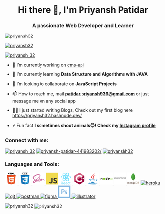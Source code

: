 <h1 align="center">Hi there 👋, I'm Priyansh Patidar</h1>
<h3 align="center">A passionate Web Developer and Learner</h3>

<p align="left"> <img src="https://komarev.com/ghpvc/?username=priyansh32&label=Profile%20views&color=0e75b6&style=flat" alt="priyansh32" /> </p>

<p align="left"> <a href="https://github.com/ryo-ma/github-profile-trophy"><img src="https://github-profile-trophy.vercel.app/?username=priyansh32" alt="priyansh32" /></a> </p>

<p align="left"> <a href="https://twitter.com/priyanshh32" target="blank"><img src="https://img.shields.io/twitter/follow/priyansh_32?logo=twitter&style=for-the-badge" alt="priyansh_32" /></a> </p>

- 🔭 I’m currently working on [cms-api](https://github.com/nitk-kode/cms-api)

- 🌱 I’m currently learning **Data Structure and Algorithms with JAVA**

- 👯 I’m looking to collaborate on **JavaScript Projects**

- 📫 How to reach me, mail **patidar.priyansh936@gmail.com** or just message me on any social app

- 👨‍💻 I just started writing Blogs, Check out my first blog here https://priyansh32.hashnode.dev/

- ⚡ Fun fact **I sometimes shoot animals😈! Check my [Instagram profile](https://instagram.com/priyanshh32)**

<h3 align="left">Connect with me:</h3>
<p align="left">
<a href="https://twitter.com/priyanshh32" target="blank"><img align="center" src="https://raw.githubusercontent.com/rahuldkjain/github-profile-readme-generator/master/src/images/icons/Social/twitter.svg" alt="priyansh_32" height="30" width="40" /></a>
<a href="https://linkedin.com/in/priyansh-patidar-441983202/" target="blank"><img align="center" src="https://raw.githubusercontent.com/rahuldkjain/github-profile-readme-generator/master/src/images/icons/Social/linked-in-alt.svg" alt="priyansh-patidar-441983202/" height="30" width="40" /></a>
<a href="https://instagram.com/priyanshh32" target="blank"><img align="center" src="https://raw.githubusercontent.com/rahuldkjain/github-profile-readme-generator/master/src/images/icons/Social/instagram.svg" alt="priyanshh32" height="30" width="40" /></a>
</p>

<h3 align="left">Languages and Tools:</h3>
<p align="left">
<a href="https://www.w3.org/html/" target="_blank">
<img src="https://raw.githubusercontent.com/devicons/devicon/master/icons/html5/html5-original-wordmark.svg" alt="html5" width="40" height="40"/>
</a>
<a href="https://www.w3schools.com/css/" target="_blank"> 
<img src="https://raw.githubusercontent.com/devicons/devicon/master/icons/css3/css3-original-wordmark.svg" alt="css3" width="40" height="40"/>
</a>
<a href="https://sass-lang.com" target="_blank">
<img src="https://raw.githubusercontent.com/devicons/devicon/master/icons/sass/sass-original.svg" alt="sass" width="40" height="40"/>
</a>
<a href="https://developer.mozilla.org/en-US/docs/Web/JavaScript" target="_blank">
<img src="https://raw.githubusercontent.com/devicons/devicon/master/icons/javascript/javascript-original.svg" alt="javascript" width="40" height="40"/>
</a>
<a href="https://reactjs.org/" target="_blank">
<img src="https://raw.githubusercontent.com/devicons/devicon/master/icons/react/react-original-wordmark.svg" alt="react" width="40" height="40"/>
</a>
<a href="https://www.w3schools.com/cpp/" target="_blank"> 
<img src="https://raw.githubusercontent.com/devicons/devicon/master/icons/cplusplus/cplusplus-original.svg" alt="cplusplus" width="40" height="40"/>
</a>
<a href="https://www.java.com" target="_blank"> 
<img src="https://raw.githubusercontent.com/devicons/devicon/master/icons/java/java-original.svg" alt="java" width="40" height="40"/>
</a>
<a href="https://nodejs.org" target="_blank">
<img src="https://raw.githubusercontent.com/devicons/devicon/master/icons/nodejs/nodejs-original-wordmark.svg" alt="nodejs" width="40" height="40"/>
</a>
<a href="https://expressjs.com" target="_blank">
<img src="https://raw.githubusercontent.com/devicons/devicon/master/icons/express/express-original-wordmark.svg" alt="express" width="40" height="40"/>
</a>
<a href="https://www.mongodb.com/" target="_blank">
<img src="https://raw.githubusercontent.com/devicons/devicon/master/icons/mongodb/mongodb-original-wordmark.svg" alt="mongodb" width="40" height="40"/> 
</a>
<a href="https://heroku.com" target="_blank">
<img src="https://www.vectorlogo.zone/logos/heroku/heroku-icon.svg" alt="heroku" width="40" height="40"/>
</a>
<a href="https://git-scm.com/" target="_blank">
<img src="https://www.vectorlogo.zone/logos/git-scm/git-scm-icon.svg" alt="git" width="40" height="40"/>
</a> 
<a href="https://postman.com" target="_blank">
<img src="https://www.vectorlogo.zone/logos/getpostman/getpostman-icon.svg" alt="postman" width="40" height="40"/>
</a>
<a href="https://www.figma.com/" target="_blank">
<img src="https://www.vectorlogo.zone/logos/figma/figma-icon.svg" alt="figma" width="40" height="40"/> 
</a>
<a href="https://www.photoshop.com/en" target="_blank">
<img src="https://raw.githubusercontent.com/devicons/devicon/master/icons/photoshop/photoshop-line.svg" alt="photoshop" width="40" height="40"/>
</a>
<a href="https://www.adobe.com/in/products/illustrator.html" target="_blank">
<img src="https://www.vectorlogo.zone/logos/adobe_illustrator/adobe_illustrator-icon.svg" alt="illustrator" width="40" height="40"/>
</a>
</p>

<p><img align="left" src="https://github-readme-stats.vercel.app/api/top-langs?username=priyansh32&show_icons=true&locale=en&layout=compact" alt="priyansh32" /></p>

<p>&nbsp;<img align="center" src="https://github-readme-stats.vercel.app/api?username=priyansh32&show_icons=true&locale=en" alt="priyansh32" /></p>


